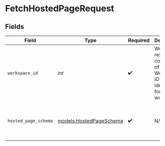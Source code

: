 # FetchHostedPageRequest


## Fields

| Field                                                                                          | Type                                                                                           | Required                                                                                       | Description                                                                                    | Example                                                                                        |
| ---------------------------------------------------------------------------------------------- | ---------------------------------------------------------------------------------------------- | ---------------------------------------------------------------------------------------------- | ---------------------------------------------------------------------------------------------- | ---------------------------------------------------------------------------------------------- |
| `workspace_id`                                                                                 | *int*                                                                                          | :heavy_check_mark:                                                                             | Workspace refers to a collection of projects. Workspace ID is unique identifier for workspace. | 4                                                                                              |
| `hosted_page_schema`                                                                           | [models.HostedPageSchema](../models/hostedpageschema.md)                                       | :heavy_check_mark:                                                                             | N/A                                                                                            | {<br/>"object_type": "change_plan",<br/>"plan_id": "test_plan_11"<br/>}                        |